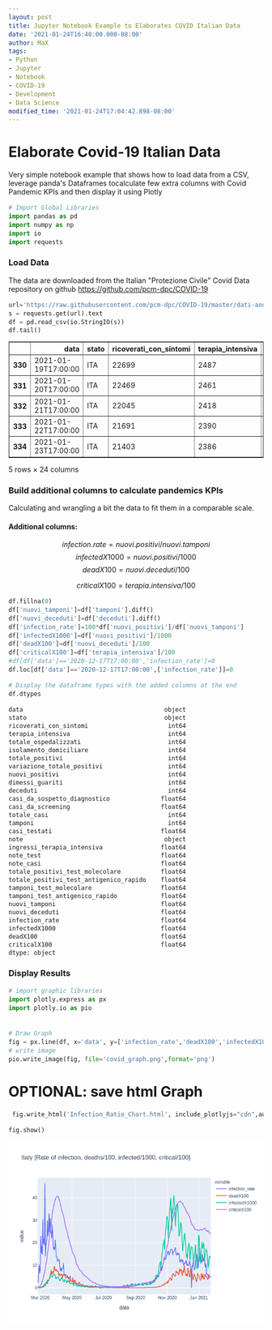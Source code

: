 ```yaml
---
layout: post
title: Jupyter Notebook Example to Elaborates COVID Italian Data
date: '2021-01-24T16:40:00.000-08:00'
author: MaX
tags:
- Python
- Jupyter
- Notebook
- COVID-19
- Development
- Data Science
modified_time: '2021-01-24T17:04:42.898-08:00'
---
```



# Elaborate Covid-19 Italian Data
Very simple notebook example that shows how to load data from a CSV, leverage panda's Dataframes tocalculate few extra columns with Covid Pandemic KPIs and then display it using Plotly 




```python
# Import Global Libraries
import pandas as pd
import numpy as np
import io
import requests


```

### Load Data
The data are downloaded from the Italian "Protezione Civile" Covid Data repository on github https://github.com/pcm-dpc/COVID-19


```python
url='https://raw.githubusercontent.com/pcm-dpc/COVID-19/master/dati-andamento-nazionale/dpc-covid19-ita-andamento-nazionale.csv'
s = requests.get(url).text
df = pd.read_csv(io.StringIO(s))
df.tail()

```




<div>
<style scoped>
    .dataframe tbody tr th:only-of-type {
        vertical-align: middle;
    }

    .dataframe tbody tr th {
        vertical-align: top;
    }

    .dataframe thead th {
        text-align: right;
    }
</style>
<table border="1" class="dataframe">
  <thead>
    <tr style="text-align: right;">
      <th></th>
      <th>data</th>
      <th>stato</th>
      <th>ricoverati_con_sintomi</th>
      <th>terapia_intensiva</th>
      <th>totale_ospedalizzati</th>
      <th>isolamento_domiciliare</th>
      <th>totale_positivi</th>
      <th>variazione_totale_positivi</th>
      <th>nuovi_positivi</th>
      <th>dimessi_guariti</th>
      <th>...</th>
      <th>tamponi</th>
      <th>casi_testati</th>
      <th>note</th>
      <th>ingressi_terapia_intensiva</th>
      <th>note_test</th>
      <th>note_casi</th>
      <th>totale_positivi_test_molecolare</th>
      <th>totale_positivi_test_antigenico_rapido</th>
      <th>tamponi_test_molecolare</th>
      <th>tamponi_test_antigenico_rapido</th>
    </tr>
  </thead>
  <tbody>
    <tr>
      <th>330</th>
      <td>2021-01-19T17:00:00</td>
      <td>ITA</td>
      <td>22699</td>
      <td>2487</td>
      <td>25186</td>
      <td>510338</td>
      <td>535524</td>
      <td>-11535</td>
      <td>10497</td>
      <td>1781917</td>
      <td>...</td>
      <td>29619436</td>
      <td>16009790.0</td>
      <td>NaN</td>
      <td>176.0</td>
      <td>NaN</td>
      <td>NaN</td>
      <td>2397121.0</td>
      <td>3477.0</td>
      <td>29132944.0</td>
      <td>486492.0</td>
    </tr>
    <tr>
      <th>331</th>
      <td>2021-01-20T17:00:00</td>
      <td>ITA</td>
      <td>22469</td>
      <td>2461</td>
      <td>24930</td>
      <td>498623</td>
      <td>523553</td>
      <td>-11971</td>
      <td>13571</td>
      <td>1806932</td>
      <td>...</td>
      <td>29899198</td>
      <td>16102034.0</td>
      <td>NaN</td>
      <td>152.0</td>
      <td>NaN</td>
      <td>NaN</td>
      <td>2409616.0</td>
      <td>4550.0</td>
      <td>29296422.0</td>
      <td>602776.0</td>
    </tr>
    <tr>
      <th>332</th>
      <td>2021-01-21T17:00:00</td>
      <td>ITA</td>
      <td>22045</td>
      <td>2418</td>
      <td>24463</td>
      <td>492105</td>
      <td>516568</td>
      <td>-6985</td>
      <td>14078</td>
      <td>1827451</td>
      <td>...</td>
      <td>30166765</td>
      <td>16197394.0</td>
      <td>NaN</td>
      <td>155.0</td>
      <td>NaN</td>
      <td>NaN</td>
      <td>2422728.0</td>
      <td>5493.0</td>
      <td>29458875.0</td>
      <td>707890.0</td>
    </tr>
    <tr>
      <th>333</th>
      <td>2021-01-22T17:00:00</td>
      <td>ITA</td>
      <td>21691</td>
      <td>2390</td>
      <td>24081</td>
      <td>477972</td>
      <td>502053</td>
      <td>-14515</td>
      <td>13633</td>
      <td>1855127</td>
      <td>...</td>
      <td>30431493</td>
      <td>16279588.0</td>
      <td>NaN</td>
      <td>144.0</td>
      <td>NaN</td>
      <td>NaN</td>
      <td>2435519.0</td>
      <td>6335.0</td>
      <td>29608567.0</td>
      <td>822926.0</td>
    </tr>
    <tr>
      <th>334</th>
      <td>2021-01-23T17:00:00</td>
      <td>ITA</td>
      <td>21403</td>
      <td>2386</td>
      <td>23789</td>
      <td>475045</td>
      <td>498834</td>
      <td>-3219</td>
      <td>13331</td>
      <td>1871189</td>
      <td>...</td>
      <td>30717824</td>
      <td>16367107.0</td>
      <td>NaN</td>
      <td>174.0</td>
      <td>NaN</td>
      <td>NaN</td>
      <td>2447861.0</td>
      <td>7324.0</td>
      <td>29759716.0</td>
      <td>958108.0</td>
    </tr>
  </tbody>
</table>
<p>5 rows × 24 columns</p>
</div>



### Build additional columns to calculate pandemics KPIs
Calculating and wrangling a bit the data to fit them in a comparable scale.
#### Additional columns:

$$
infection.rate = nuovi.positivi/nuovi.tamponi
$$
$$
infectedX1000=nuovi.positivi/1000
$$
$$
deadX100=nuovi.deceduti/100
$$

$$
criticalX100=terapia.intensiva/100
$$


```python
df.fillna(0)
df['nuovi_tamponi']=df['tamponi'].diff()
df['nuovi_deceduti']=df['deceduti'].diff()
df['infection_rate']=100*df['nuovi_positivi']/df['nuovi_tamponi']
df['infectedX1000']=df['nuovi_positivi']/1000
df['deadX100']=df['nuovi_deceduti']/100
df['criticalX100']=df['terapia_intensiva']/100
#df[df['data']=='2020-12-17T17:00:00','infection_rate']=0
df.loc[df['data']=='2020-12-17T17:00:00',['infection_rate']]=0

```


```python
# Display the dataframe types with the added columns at the end
df.dtypes
```




    data                                       object
    stato                                      object
    ricoverati_con_sintomi                      int64
    terapia_intensiva                           int64
    totale_ospedalizzati                        int64
    isolamento_domiciliare                      int64
    totale_positivi                             int64
    variazione_totale_positivi                  int64
    nuovi_positivi                              int64
    dimessi_guariti                             int64
    deceduti                                    int64
    casi_da_sospetto_diagnostico              float64
    casi_da_screening                         float64
    totale_casi                                 int64
    tamponi                                     int64
    casi_testati                              float64
    note                                       object
    ingressi_terapia_intensiva                float64
    note_test                                 float64
    note_casi                                 float64
    totale_positivi_test_molecolare           float64
    totale_positivi_test_antigenico_rapido    float64
    tamponi_test_molecolare                   float64
    tamponi_test_antigenico_rapido            float64
    nuovi_tamponi                             float64
    nuovi_deceduti                            float64
    infection_rate                            float64
    infectedX1000                             float64
    deadX100                                  float64
    criticalX100                              float64
    dtype: object



### Display Results


```python
# import graphic libraries
import plotly.express as px
import plotly.io as pio


# Draw Graph
fig = px.line(df, x='data', y=['infection_rate','deadX100','infectedX1000', 'criticalX100'], title='Italy [Rate of infection, deaths/100, infected/1000, critical/100] ')
# write image
pio.write_image(fig, file='covid_graph.png',format='png')

```

# OPTIONAL: save html Graph
```python
 fig.write_html('Infection_Ratio_Chart.html', include_plotlyjs="cdn",auto_open=False)
 ```


```python
fig.show()
```

![COVID Situation Graph](/img/in-post/covid_graph.png)



